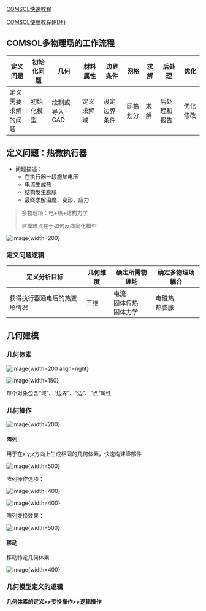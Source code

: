 [COMSOL快速教程](https://cn.comsol.com/video/basics-comsol-multiphysics-18-minutes)

[COMSOL使用教程(PDF)](https://cdn.comsol.com/translated-documentation/cn/5.3/COMSOLMultiphysics%E7%AE%80%E4%BB%8B.pdf)

## COMSOL多物理场的工作流程

|定义问题|初始化问题|几何|材料属性|边界条件|网格|求解|后处理|优化|
|-|-|-|-|-|-|-|-|-|
|定义需要<br>求解的问题|初始化模型|绘制或导入CAD|定义求解域|设定边界条件|网格划分|求解|后处理和报告|优化修改|

## 定义问题：热微执行器

- 问题描述：
    - 在执行器一段施加电压
    - 电流生成热
    - 结构发生膨胀
    - 最终求解温度、变形、应力

> 多物理场：电+热+结构力学
>
> 建模难点在于如何反向简化模型

![image](https://github.com/DINOREXNB/dinorexnb.github.io/blob/main/docs/images/comsol1.png?raw=true){width=200}

### 定义问题逻辑

|定义分析目标|几何维度|确定所需物理场|确定多物理场耦合|
|-|-|-|-|
|获得执行器通电后的热变形情况|三维|电流<br>固体传热<br>固体力学|电磁热<br>热膨胀|

## 几何建模

### 几何体素

![image](https://github.com/DINOREXNB/dinorexnb.github.io/blob/main/docs/images/comsol2.png?raw=true){width=200 align=right}

![image](https://github.com/DINOREXNB/dinorexnb.github.io/blob/main/docs/images/comsol3.png?raw=true){width=150}

每个对象包含“域”、“边界”、“边”、“点”属性

### 几何操作

![image](https://github.com/DINOREXNB/dinorexnb.github.io/blob/main/docs/images/comsol4.png?raw=true){width=200}

#### 阵列

用于在x,y,z方向上生成相同的几何体素，快速构建零部件

![image](https://github.com/DINOREXNB/dinorexnb.github.io/blob/main/docs/images/comsol5.png?raw=true){width=500}

阵列操作选项：

![image](https://github.com/DINOREXNB/dinorexnb.github.io/blob/main/docs/images/comsol6.png?raw=true){width=400}

![image](https://github.com/DINOREXNB/dinorexnb.github.io/blob/main/docs/images/comsol7.png?raw=true){width=400}

阵列变换效果：

![image](https://github.com/DINOREXNB/dinorexnb.github.io/blob/main/docs/images/comsol8.png?raw=true){width=500}

#### 移动

移动特定几何体素

![image](https://github.com/DINOREXNB/dinorexnb.github.io/blob/main/docs/images/comsol9.png?raw=true){width=400}

### 几何模型定义的逻辑

**几何体素的定义>>变换操作>>逻辑操作**

